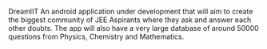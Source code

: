 DreamIIT
An android application under development that will aim to create the biggest community of JEE Aspirants where they ask and answer each other doubts.
The app will also have a very large database of around 50000 questions from Physics, Chemistry and Mathematics.
